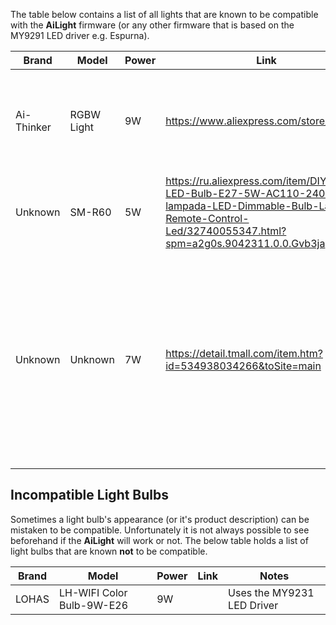 The table below contains a list of all lights that are known to be compatible with the **AiLight** firmware (or any other firmware that is based on the MY9291 LED driver e.g. Espurna).


| Brand         | Model        | Power | Link                                       | Notes
|---------------|--------------|-------|--------------------------------------------|------|
| Ai-Thinker    | RGBW Light   | 9W    | https://www.aliexpress.com/store/906899    | This store doesn't show stock on their site, but can provide if contacted.  |
| Unknown       | SM-R60       | 5W    | https://ru.aliexpress.com/item/DIY-Wifi-LED-Bulb-E27-5W-AC110-240V-lampada-LED-Dimmable-Bulb-Lamp-Remote-Control-Led/32740055347.html?spm=a2g0s.9042311.0.0.Gvb3ja | |
| Unknown       | Unknown       | 7W    | https://detail.tmall.com/item.htm?id=534938034266&toSite=main | Delivery can be difficult to arrange if you're outside China, ended up talking directly to someone from the store via whats app on +86 150 8828 2882 |

## Incompatible Light Bulbs
Sometimes a light bulb's appearance (or it's product description) can be mistaken to be compatible. Unfortunately it is not always possible to see beforehand if the **AiLight** will work or not. The below table holds a list of light bulbs that are known **not** to be compatible.

| Brand         | Model        | Power | Link                                       | Notes
|---------------|--------------|-------|--------------------------------------------|------|
| LOHAS    | LH-WIFI Color Bulb-9W-E26   | 9W    |     | Uses the MY9231 LED Driver  |
